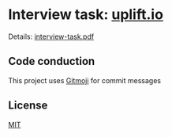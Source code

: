 # Interview task: [uplift.io](https://uplift.io/)

Details: [interview-task.pdf](./assets/interview-task.pdf)

## Code conduction

This project uses [Gitmoji](https://gitmoji.carloscuesta.me) for commit messages

## License

[MIT](LICENSE)
